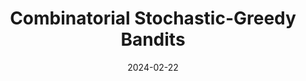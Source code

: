 ---
title: "Combinatorial Stochastic-Greedy Bandits"
collection: talks
type: ""
permalink: /talks/2024-02-22-SGB
venue: "AAAI conference on AI"
date: 2024-02-22
location: "Vancouver, Canada"
---